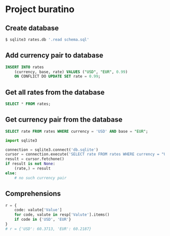 # Project buratino

## Create database

```sh
$ sqlite3 rates.db '.read schema.sql'
```

## Add currency pair to database

```sql
INSERT INTO rates
    (currency, base, rate) VALUES ("USD", "EUR", 0.99)
    ON CONFLICT DO UPDATE SET rate = 0.99;
```

## Get all rates from the database

```sql
SELECT * FROM rates;
```

## Get currency pair from the database

```sql
SELECT rate FROM rates WHERE currency = 'USD' AND base = "EUR";
```

```py
import sqlite3

connection = sqlite3.connect('db.sqlite')
cursor = connection.execute('SELECT rate FROM rates WHERE currency = "USD" AND base = "EUR";')
result = cursor.fetchone()
if result is not None:
    (rate,) = result
else:
    # no such currency pair
```

## Comprehensions

```py
r = {
    code: valute['Value']
    for code, valute in resp['Valute'].items()
    if code in {'USD', 'EUR'}
}
# r = {'USD': 60.3713, 'EUR': 60.2187}
```
